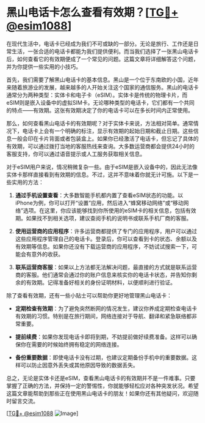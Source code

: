# 黑山电话卡怎么查看有效期？[[TG💪+ @esim1088](https://t.me/s/esim1088)]

在现代生活中，电话卡已经成为我们不可或缺的一部分。无论是旅行、工作还是日常生活，一张合适的电话卡都能为我们提供便利。而当我们选择了一张黑山电话卡后，如何查看它的有效期便成了一个常见的问题。这篇文章将详细解答这个问题，并为你提供一些实用的小技巧。

首先，我们需要了解黑山电话卡的基本信息。黑山是一个位于东南欧的小国，近年来随着旅游业的发展，越来越多的人开始关注这个国家的通信服务。黑山的电话卡通常分为两种类型：实体卡和电子卡（eSIM）。实体卡是传统的物理卡片，而eSIM则是嵌入设备中的虚拟SIM卡。无论哪种类型的电话卡，它们都有一个共同的特点——有效期。这张有效期决定了你的电话卡可以在多长时间内正常使用。

那么，如何查看黑山电话卡的有效期呢？对于实体卡来说，方法相对简单。通常情况下，电话卡上会有一个明确的标注，显示有效期的起始日期和截止日期。这些信息一般会印在卡片背面或者包装盒上。如果你已经激活了电话卡，但忘记了具体的有效期，可以通过拨打当地的客服热线来查询。大多数运营商都会提供24小时的客服支持，你可以通过语音提示或人工服务获取相关信息。

对于eSIM用户来说，情况稍微复杂一些。由于eSIM是嵌入设备中的，因此无法像实体卡那样直接看到有效期的信息。不过，这并不意味着你就无计可施。以下是一些实用的方法：

1. **通过手机设置查看**：大多数智能手机都内置了查看eSIM状态的功能。以iPhone为例，你可以打开“设置”应用，然后进入“蜂窝移动网络”或“移动网络”选项。在这里，你应该能够找到你所使用的eSIM卡的相关信息，包括有效期。如果找不到相关选项，建议查阅手机的说明书或联系手机厂商的客服。

2. **使用运营商的应用程序**：许多运营商都提供了专门的应用程序，用户可以通过这些应用程序管理自己的电话卡。登录后，你可以查看到卡的状态、余额以及有效期等信息。如果你还没有下载运营商的应用程序，不妨试试搜索一下，可能会有意外的收获。

3. **联系运营商客服**：如果以上方法都无法解决问题，最直接的方式就是联系运营商的客服。他们通常会通过你的账户信息来核实你的电话卡状态，并告知你剩余的有效期。记得准备好相关的身份证明材料，以便顺利进行验证。

除了查看有效期，还有一些小贴士可以帮助你更好地管理黑山电话卡：

- **定期检查有效期**：为了避免突然断网的情况发生，建议你养成定期检查电话卡有效期的习惯。特别是在旅行期间，网络连接对于导航、翻译和紧急联络都非常重要。
  
- **提前续费**：如果你发现电话卡即将到期，不妨提前做好续费准备。这样可以确保你在需要的时候始终拥有稳定的网络连接。

- **备份重要数据**：即使电话卡没有过期，也建议定期备份手机中的重要数据。这样可以防止因意外丢失或其他原因导致的数据丢失。

总之，无论是实体卡还是eSIM，查看黑山电话卡的有效期并不是一件难事。只要掌握了正确的方法，并保持一定的警惕性，你就能够轻松应对各种突发状况。希望这篇文章能帮助到那些正在使用黑山电话卡的朋友！如果你还有其他疑问，欢迎随时留言交流。

[[TG💪+ @esim1088](https://t.me/s/esim1088) ![Image](https://i.postimg.cc/4NQfJmqS/Snipaste-2025-05-13-00-14-12.png)]